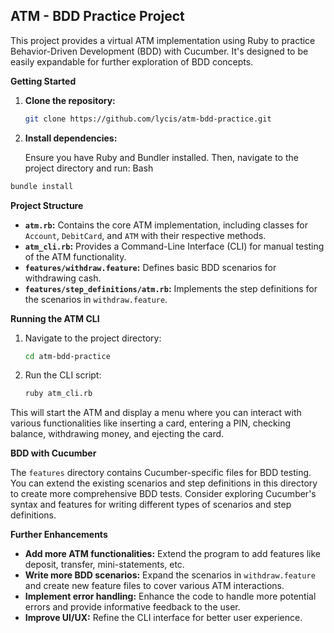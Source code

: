 ## ATM - BDD Practice Project

This project provides a virtual ATM implementation using Ruby to practice Behavior-Driven Development (BDD) with Cucumber. It's designed to be easily expandable for further exploration of BDD concepts.

**Getting Started**

1. **Clone the repository:**

   ```bash
   git clone https://github.com/lycis/atm-bdd-practice.git
   ```

2. **Install dependencies:**

   Ensure you have Ruby and Bundler installed. Then, navigate to the project directory and run:
Bash

```bash
bundle install
```

**Project Structure**

* **`atm.rb`:** Contains the core ATM implementation, including classes for `Account`, `DebitCard`, and `ATM` with their respective methods.
* **`atm_cli.rb`:** Provides a Command-Line Interface (CLI) for manual testing of the ATM functionality.
* **`features/withdraw.feature`:** Defines basic BDD scenarios for withdrawing cash.
* **`features/step_definitions/atm.rb`:** Implements the step definitions for the scenarios in `withdraw.feature`.

**Running the ATM CLI**

1. Navigate to the project directory:

   ```bash
   cd atm-bdd-practice
   ```

2. Run the CLI script:

   ```bash
   ruby atm_cli.rb
   ```

This will start the ATM and display a menu where you can interact with various functionalities like inserting a card, entering a PIN, checking balance, withdrawing money, and ejecting the card.

**BDD with Cucumber**

The `features` directory contains Cucumber-specific files for BDD testing. You can extend the existing scenarios and step definitions in this directory to create more comprehensive BDD tests. Consider exploring Cucumber's syntax and features for writing different types of scenarios and step definitions.

**Further Enhancements**

* **Add more ATM functionalities:** Extend the program to add features like deposit, transfer, mini-statements, etc.
* **Write more BDD scenarios:** Expand the scenarios in `withdraw.feature` and create new feature files to cover various ATM interactions.
* **Implement error handling:** Enhance the code to handle more potential errors and provide informative feedback to the user.
* **Improve UI/UX:** Refine the CLI interface for better user experience.

